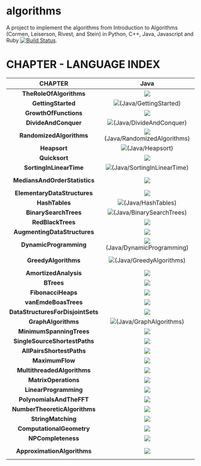 # algorithms
A project to implement the algorithms from Introduction to Algorithms (Cormen, Leiserson, Rivest, and Stein) in Python, C++, Java, Javascript and Ruby [![Build Status](https://travis-ci.org/gcallah/algorithms.svg?branch=master)](https://travis-ci.org/gcallah/algorithms).

# CHAPTER - LANGUAGE INDEX

| CHAPTER | Java | Ruby | Go | Javascript | C++ | Python | Clojure |
| :---: | :---: | :---: | :---: | :---: | :---: | :---: | :---: |
 | **TheRoleOfAlgorithms** |  ![](https://raw.githubusercontent.com/nandukalidindi/project-screenshots/master/cross.png) |  ![](https://raw.githubusercontent.com/nandukalidindi/project-screenshots/master/cross.png) |  ![](https://raw.githubusercontent.com/nandukalidindi/project-screenshots/master/cross.png) |  ![](https://raw.githubusercontent.com/nandukalidindi/project-screenshots/master/cross.png) |  ![](https://raw.githubusercontent.com/nandukalidindi/project-screenshots/master/cross.png) |  ![](https://raw.githubusercontent.com/nandukalidindi/project-screenshots/master/cross.png) |  ![](https://raw.githubusercontent.com/nandukalidindi/project-screenshots/master/cross.png) |
 | **GettingStarted** |  ![](https://raw.githubusercontent.com/nandukalidindi/project-screenshots/master/tick.png)(Java/GettingStarted) | ![](https://raw.githubusercontent.com/nandukalidindi/project-screenshots/master/tick.png)(Ruby/GettingStarted) | ![](https://raw.githubusercontent.com/nandukalidindi/project-screenshots/master/tick.png)(Go/GettingStarted) | ![](https://raw.githubusercontent.com/nandukalidindi/project-screenshots/master/cross.png) |  ![](https://raw.githubusercontent.com/nandukalidindi/project-screenshots/master/tick.png)(C++/GettingStarted) | ![](https://raw.githubusercontent.com/nandukalidindi/project-screenshots/master/tick.png)(Python/GettingStarted) | ![](https://raw.githubusercontent.com/nandukalidindi/project-screenshots/master/cross.png) |
 | **GrowthOfFunctions** |  ![](https://raw.githubusercontent.com/nandukalidindi/project-screenshots/master/cross.png) |  ![](https://raw.githubusercontent.com/nandukalidindi/project-screenshots/master/cross.png) |  ![](https://raw.githubusercontent.com/nandukalidindi/project-screenshots/master/cross.png) |  ![](https://raw.githubusercontent.com/nandukalidindi/project-screenshots/master/cross.png) |  ![](https://raw.githubusercontent.com/nandukalidindi/project-screenshots/master/cross.png) |  ![](https://raw.githubusercontent.com/nandukalidindi/project-screenshots/master/cross.png) |  ![](https://raw.githubusercontent.com/nandukalidindi/project-screenshots/master/cross.png) |
 | **DivideAndConquer** |  ![](https://raw.githubusercontent.com/nandukalidindi/project-screenshots/master/tick.png)(Java/DivideAndConquer) | ![](https://raw.githubusercontent.com/nandukalidindi/project-screenshots/master/tick.png)(Ruby/DivideAndConquer) | ![](https://raw.githubusercontent.com/nandukalidindi/project-screenshots/master/cross.png) |  ![](https://raw.githubusercontent.com/nandukalidindi/project-screenshots/master/cross.png) |  ![](https://raw.githubusercontent.com/nandukalidindi/project-screenshots/master/tick.png)(C++/DivideAndConquer) | ![](https://raw.githubusercontent.com/nandukalidindi/project-screenshots/master/tick.png)(Python/DivideAndConquer) | ![](https://raw.githubusercontent.com/nandukalidindi/project-screenshots/master/cross.png) |
 | **RandomizedAlgorithms** |  ![](https://raw.githubusercontent.com/nandukalidindi/project-screenshots/master/tick.png)(Java/RandomizedAlgorithms) | ![](https://raw.githubusercontent.com/nandukalidindi/project-screenshots/master/tick.png)(Ruby/RandomizedAlgorithms) | ![](https://raw.githubusercontent.com/nandukalidindi/project-screenshots/master/cross.png) |  ![](https://raw.githubusercontent.com/nandukalidindi/project-screenshots/master/cross.png) |  ![](https://raw.githubusercontent.com/nandukalidindi/project-screenshots/master/tick.png)(C++/RandomizedAlgorithms) | ![](https://raw.githubusercontent.com/nandukalidindi/project-screenshots/master/tick.png)(Python/RandomizedAlgorithms) | ![](https://raw.githubusercontent.com/nandukalidindi/project-screenshots/master/cross.png) |
 | **Heapsort** |  ![](https://raw.githubusercontent.com/nandukalidindi/project-screenshots/master/tick.png)(Java/Heapsort) | ![](https://raw.githubusercontent.com/nandukalidindi/project-screenshots/master/tick.png)(Ruby/Heapsort) | ![](https://raw.githubusercontent.com/nandukalidindi/project-screenshots/master/cross.png) |  ![](https://raw.githubusercontent.com/nandukalidindi/project-screenshots/master/cross.png) |  ![](https://raw.githubusercontent.com/nandukalidindi/project-screenshots/master/tick.png)(C++/Heapsort) | ![](https://raw.githubusercontent.com/nandukalidindi/project-screenshots/master/tick.png)(Python/Heapsort) | ![](https://raw.githubusercontent.com/nandukalidindi/project-screenshots/master/cross.png) |
 | **Quicksort** |  ![](https://raw.githubusercontent.com/nandukalidindi/project-screenshots/master/cross.png) |  ![](https://raw.githubusercontent.com/nandukalidindi/project-screenshots/master/tick.png)(Ruby/Quicksort) | ![](https://raw.githubusercontent.com/nandukalidindi/project-screenshots/master/tick.png)(Go/Quicksort) | ![](https://raw.githubusercontent.com/nandukalidindi/project-screenshots/master/cross.png) |  ![](https://raw.githubusercontent.com/nandukalidindi/project-screenshots/master/tick.png)(C++/Quicksort) | ![](https://raw.githubusercontent.com/nandukalidindi/project-screenshots/master/tick.png)(Python/Quicksort) | ![](https://raw.githubusercontent.com/nandukalidindi/project-screenshots/master/cross.png) |
 | **SortingInLinearTime** |  ![](https://raw.githubusercontent.com/nandukalidindi/project-screenshots/master/tick.png)(Java/SortingInLinearTime) | ![](https://raw.githubusercontent.com/nandukalidindi/project-screenshots/master/tick.png)(Ruby/SortingInLinearTime) | ![](https://raw.githubusercontent.com/nandukalidindi/project-screenshots/master/cross.png) |  ![](https://raw.githubusercontent.com/nandukalidindi/project-screenshots/master/cross.png) |  ![](https://raw.githubusercontent.com/nandukalidindi/project-screenshots/master/tick.png)(C++/SortingInLinearTime) | ![](https://raw.githubusercontent.com/nandukalidindi/project-screenshots/master/cross.png) |  ![](https://raw.githubusercontent.com/nandukalidindi/project-screenshots/master/cross.png) |
 | **MediansAndOrderStatistics** |  ![](https://raw.githubusercontent.com/nandukalidindi/project-screenshots/master/cross.png) |  ![](https://raw.githubusercontent.com/nandukalidindi/project-screenshots/master/tick.png)(Ruby/MediansAndOrderStatistics) | ![](https://raw.githubusercontent.com/nandukalidindi/project-screenshots/master/cross.png) |  ![](https://raw.githubusercontent.com/nandukalidindi/project-screenshots/master/cross.png) |  ![](https://raw.githubusercontent.com/nandukalidindi/project-screenshots/master/cross.png) |  ![](https://raw.githubusercontent.com/nandukalidindi/project-screenshots/master/cross.png) |  ![](https://raw.githubusercontent.com/nandukalidindi/project-screenshots/master/cross.png) |
 | **ElementaryDataStructures** |  ![](https://raw.githubusercontent.com/nandukalidindi/project-screenshots/master/cross.png) |  ![](https://raw.githubusercontent.com/nandukalidindi/project-screenshots/master/cross.png) |  ![](https://raw.githubusercontent.com/nandukalidindi/project-screenshots/master/cross.png) |  ![](https://raw.githubusercontent.com/nandukalidindi/project-screenshots/master/cross.png) |  ![](https://raw.githubusercontent.com/nandukalidindi/project-screenshots/master/cross.png) |  ![](https://raw.githubusercontent.com/nandukalidindi/project-screenshots/master/cross.png) |  ![](https://raw.githubusercontent.com/nandukalidindi/project-screenshots/master/cross.png) |
 | **HashTables** |  ![](https://raw.githubusercontent.com/nandukalidindi/project-screenshots/master/tick.png)(Java/HashTables) | ![](https://raw.githubusercontent.com/nandukalidindi/project-screenshots/master/tick.png)(Ruby/HashTables) | ![](https://raw.githubusercontent.com/nandukalidindi/project-screenshots/master/cross.png) |  ![](https://raw.githubusercontent.com/nandukalidindi/project-screenshots/master/cross.png) |  ![](https://raw.githubusercontent.com/nandukalidindi/project-screenshots/master/cross.png) |  ![](https://raw.githubusercontent.com/nandukalidindi/project-screenshots/master/tick.png)(Python/HashTables) | ![](https://raw.githubusercontent.com/nandukalidindi/project-screenshots/master/cross.png) |
 | **BinarySearchTrees** |  ![](https://raw.githubusercontent.com/nandukalidindi/project-screenshots/master/tick.png)(Java/BinarySearchTrees) | ![](https://raw.githubusercontent.com/nandukalidindi/project-screenshots/master/tick.png)(Ruby/BinarySearchTrees) | ![](https://raw.githubusercontent.com/nandukalidindi/project-screenshots/master/cross.png) |  ![](https://raw.githubusercontent.com/nandukalidindi/project-screenshots/master/cross.png) |  ![](https://raw.githubusercontent.com/nandukalidindi/project-screenshots/master/cross.png) |  ![](https://raw.githubusercontent.com/nandukalidindi/project-screenshots/master/tick.png)(Python/BinarySearchTrees) | ![](https://raw.githubusercontent.com/nandukalidindi/project-screenshots/master/cross.png) |
 | **RedBlackTrees** |  ![](https://raw.githubusercontent.com/nandukalidindi/project-screenshots/master/cross.png) |  ![](https://raw.githubusercontent.com/nandukalidindi/project-screenshots/master/cross.png) |  ![](https://raw.githubusercontent.com/nandukalidindi/project-screenshots/master/cross.png) |  ![](https://raw.githubusercontent.com/nandukalidindi/project-screenshots/master/cross.png) |  ![](https://raw.githubusercontent.com/nandukalidindi/project-screenshots/master/cross.png) |  ![](https://raw.githubusercontent.com/nandukalidindi/project-screenshots/master/cross.png) |  ![](https://raw.githubusercontent.com/nandukalidindi/project-screenshots/master/cross.png) |
 | **AugmentingDataStructures** |  ![](https://raw.githubusercontent.com/nandukalidindi/project-screenshots/master/cross.png) |  ![](https://raw.githubusercontent.com/nandukalidindi/project-screenshots/master/cross.png) |  ![](https://raw.githubusercontent.com/nandukalidindi/project-screenshots/master/cross.png) |  ![](https://raw.githubusercontent.com/nandukalidindi/project-screenshots/master/cross.png) |  ![](https://raw.githubusercontent.com/nandukalidindi/project-screenshots/master/cross.png) |  ![](https://raw.githubusercontent.com/nandukalidindi/project-screenshots/master/cross.png) |  ![](https://raw.githubusercontent.com/nandukalidindi/project-screenshots/master/cross.png) |
 | **DynamicProgramming** |  ![](https://raw.githubusercontent.com/nandukalidindi/project-screenshots/master/tick.png)(Java/DynamicProgramming) | ![](https://raw.githubusercontent.com/nandukalidindi/project-screenshots/master/tick.png)(Ruby/DynamicProgramming) | ![](https://raw.githubusercontent.com/nandukalidindi/project-screenshots/master/cross.png) |  ![](https://raw.githubusercontent.com/nandukalidindi/project-screenshots/master/cross.png) |  ![](https://raw.githubusercontent.com/nandukalidindi/project-screenshots/master/tick.png)(C++/DynamicProgramming) | ![](https://raw.githubusercontent.com/nandukalidindi/project-screenshots/master/tick.png)(Python/DynamicProgramming) | ![](https://raw.githubusercontent.com/nandukalidindi/project-screenshots/master/cross.png) |
 | **GreedyAlgorithms** |  ![](https://raw.githubusercontent.com/nandukalidindi/project-screenshots/master/tick.png)(Java/GreedyAlgorithms) | ![](https://raw.githubusercontent.com/nandukalidindi/project-screenshots/master/tick.png)(Ruby/GreedyAlgorithms) | ![](https://raw.githubusercontent.com/nandukalidindi/project-screenshots/master/tick.png)(Go/GreedyAlgorithms) | ![](https://raw.githubusercontent.com/nandukalidindi/project-screenshots/master/cross.png) |  ![](https://raw.githubusercontent.com/nandukalidindi/project-screenshots/master/cross.png) |  ![](https://raw.githubusercontent.com/nandukalidindi/project-screenshots/master/tick.png)(Python/GreedyAlgorithms) | ![](https://raw.githubusercontent.com/nandukalidindi/project-screenshots/master/cross.png) |
 | **AmortizedAnalysis** |  ![](https://raw.githubusercontent.com/nandukalidindi/project-screenshots/master/cross.png) |  ![](https://raw.githubusercontent.com/nandukalidindi/project-screenshots/master/cross.png) |  ![](https://raw.githubusercontent.com/nandukalidindi/project-screenshots/master/cross.png) |  ![](https://raw.githubusercontent.com/nandukalidindi/project-screenshots/master/cross.png) |  ![](https://raw.githubusercontent.com/nandukalidindi/project-screenshots/master/cross.png) |  ![](https://raw.githubusercontent.com/nandukalidindi/project-screenshots/master/cross.png) |  ![](https://raw.githubusercontent.com/nandukalidindi/project-screenshots/master/cross.png) |
 | **BTrees** |  ![](https://raw.githubusercontent.com/nandukalidindi/project-screenshots/master/cross.png) |  ![](https://raw.githubusercontent.com/nandukalidindi/project-screenshots/master/cross.png) |  ![](https://raw.githubusercontent.com/nandukalidindi/project-screenshots/master/cross.png) |  ![](https://raw.githubusercontent.com/nandukalidindi/project-screenshots/master/cross.png) |  ![](https://raw.githubusercontent.com/nandukalidindi/project-screenshots/master/cross.png) |  ![](https://raw.githubusercontent.com/nandukalidindi/project-screenshots/master/cross.png) |  ![](https://raw.githubusercontent.com/nandukalidindi/project-screenshots/master/cross.png) |
 | **FibonacciHeaps** |  ![](https://raw.githubusercontent.com/nandukalidindi/project-screenshots/master/cross.png) |  ![](https://raw.githubusercontent.com/nandukalidindi/project-screenshots/master/cross.png) |  ![](https://raw.githubusercontent.com/nandukalidindi/project-screenshots/master/cross.png) |  ![](https://raw.githubusercontent.com/nandukalidindi/project-screenshots/master/cross.png) |  ![](https://raw.githubusercontent.com/nandukalidindi/project-screenshots/master/cross.png) |  ![](https://raw.githubusercontent.com/nandukalidindi/project-screenshots/master/cross.png) |  ![](https://raw.githubusercontent.com/nandukalidindi/project-screenshots/master/cross.png) |
 | **vanEmdeBoasTrees** |  ![](https://raw.githubusercontent.com/nandukalidindi/project-screenshots/master/cross.png) |  ![](https://raw.githubusercontent.com/nandukalidindi/project-screenshots/master/cross.png) |  ![](https://raw.githubusercontent.com/nandukalidindi/project-screenshots/master/cross.png) |  ![](https://raw.githubusercontent.com/nandukalidindi/project-screenshots/master/cross.png) |  ![](https://raw.githubusercontent.com/nandukalidindi/project-screenshots/master/cross.png) |  ![](https://raw.githubusercontent.com/nandukalidindi/project-screenshots/master/cross.png) |  ![](https://raw.githubusercontent.com/nandukalidindi/project-screenshots/master/cross.png) |
 | **DataStructuresForDisjointSets** |  ![](https://raw.githubusercontent.com/nandukalidindi/project-screenshots/master/cross.png) |  ![](https://raw.githubusercontent.com/nandukalidindi/project-screenshots/master/cross.png) |  ![](https://raw.githubusercontent.com/nandukalidindi/project-screenshots/master/cross.png) |  ![](https://raw.githubusercontent.com/nandukalidindi/project-screenshots/master/cross.png) |  ![](https://raw.githubusercontent.com/nandukalidindi/project-screenshots/master/cross.png) |  ![](https://raw.githubusercontent.com/nandukalidindi/project-screenshots/master/cross.png) |  ![](https://raw.githubusercontent.com/nandukalidindi/project-screenshots/master/cross.png) |
 | **GraphAlgorithms** |  ![](https://raw.githubusercontent.com/nandukalidindi/project-screenshots/master/tick.png)(Java/GraphAlgorithms) | ![](https://raw.githubusercontent.com/nandukalidindi/project-screenshots/master/tick.png)(Ruby/GraphAlgorithms) | ![](https://raw.githubusercontent.com/nandukalidindi/project-screenshots/master/cross.png) |  ![](https://raw.githubusercontent.com/nandukalidindi/project-screenshots/master/cross.png) |  ![](https://raw.githubusercontent.com/nandukalidindi/project-screenshots/master/cross.png) |  ![](https://raw.githubusercontent.com/nandukalidindi/project-screenshots/master/tick.png)(Python/GraphAlgorithms) | ![](https://raw.githubusercontent.com/nandukalidindi/project-screenshots/master/cross.png) |
 | **MinimumSpanningTrees** |  ![](https://raw.githubusercontent.com/nandukalidindi/project-screenshots/master/cross.png) |  ![](https://raw.githubusercontent.com/nandukalidindi/project-screenshots/master/cross.png) |  ![](https://raw.githubusercontent.com/nandukalidindi/project-screenshots/master/cross.png) |  ![](https://raw.githubusercontent.com/nandukalidindi/project-screenshots/master/cross.png) |  ![](https://raw.githubusercontent.com/nandukalidindi/project-screenshots/master/cross.png) |  ![](https://raw.githubusercontent.com/nandukalidindi/project-screenshots/master/cross.png) |  ![](https://raw.githubusercontent.com/nandukalidindi/project-screenshots/master/cross.png) |
 | **SingleSourceShortestPaths** |  ![](https://raw.githubusercontent.com/nandukalidindi/project-screenshots/master/cross.png) |  ![](https://raw.githubusercontent.com/nandukalidindi/project-screenshots/master/cross.png) |  ![](https://raw.githubusercontent.com/nandukalidindi/project-screenshots/master/cross.png) |  ![](https://raw.githubusercontent.com/nandukalidindi/project-screenshots/master/cross.png) |  ![](https://raw.githubusercontent.com/nandukalidindi/project-screenshots/master/cross.png) |  ![](https://raw.githubusercontent.com/nandukalidindi/project-screenshots/master/cross.png) |  ![](https://raw.githubusercontent.com/nandukalidindi/project-screenshots/master/cross.png) |
 | **AllPairsShortestPaths** |  ![](https://raw.githubusercontent.com/nandukalidindi/project-screenshots/master/cross.png) |  ![](https://raw.githubusercontent.com/nandukalidindi/project-screenshots/master/cross.png) |  ![](https://raw.githubusercontent.com/nandukalidindi/project-screenshots/master/cross.png) |  ![](https://raw.githubusercontent.com/nandukalidindi/project-screenshots/master/cross.png) |  ![](https://raw.githubusercontent.com/nandukalidindi/project-screenshots/master/cross.png) |  ![](https://raw.githubusercontent.com/nandukalidindi/project-screenshots/master/cross.png) |  ![](https://raw.githubusercontent.com/nandukalidindi/project-screenshots/master/cross.png) |
 | **MaximumFlow** |  ![](https://raw.githubusercontent.com/nandukalidindi/project-screenshots/master/cross.png) |  ![](https://raw.githubusercontent.com/nandukalidindi/project-screenshots/master/cross.png) |  ![](https://raw.githubusercontent.com/nandukalidindi/project-screenshots/master/cross.png) |  ![](https://raw.githubusercontent.com/nandukalidindi/project-screenshots/master/cross.png) |  ![](https://raw.githubusercontent.com/nandukalidindi/project-screenshots/master/cross.png) |  ![](https://raw.githubusercontent.com/nandukalidindi/project-screenshots/master/cross.png) |  ![](https://raw.githubusercontent.com/nandukalidindi/project-screenshots/master/cross.png) |
 | **MultithreadedAlgorithms** |  ![](https://raw.githubusercontent.com/nandukalidindi/project-screenshots/master/cross.png) |  ![](https://raw.githubusercontent.com/nandukalidindi/project-screenshots/master/cross.png) |  ![](https://raw.githubusercontent.com/nandukalidindi/project-screenshots/master/cross.png) |  ![](https://raw.githubusercontent.com/nandukalidindi/project-screenshots/master/cross.png) |  ![](https://raw.githubusercontent.com/nandukalidindi/project-screenshots/master/cross.png) |  ![](https://raw.githubusercontent.com/nandukalidindi/project-screenshots/master/cross.png) |  ![](https://raw.githubusercontent.com/nandukalidindi/project-screenshots/master/cross.png) |
 | **MatrixOperations** |  ![](https://raw.githubusercontent.com/nandukalidindi/project-screenshots/master/cross.png) |  ![](https://raw.githubusercontent.com/nandukalidindi/project-screenshots/master/cross.png) |  ![](https://raw.githubusercontent.com/nandukalidindi/project-screenshots/master/cross.png) |  ![](https://raw.githubusercontent.com/nandukalidindi/project-screenshots/master/cross.png) |  ![](https://raw.githubusercontent.com/nandukalidindi/project-screenshots/master/cross.png) |  ![](https://raw.githubusercontent.com/nandukalidindi/project-screenshots/master/cross.png) |  ![](https://raw.githubusercontent.com/nandukalidindi/project-screenshots/master/cross.png) |
 | **LinearProgramming** |  ![](https://raw.githubusercontent.com/nandukalidindi/project-screenshots/master/cross.png) |  ![](https://raw.githubusercontent.com/nandukalidindi/project-screenshots/master/cross.png) |  ![](https://raw.githubusercontent.com/nandukalidindi/project-screenshots/master/cross.png) |  ![](https://raw.githubusercontent.com/nandukalidindi/project-screenshots/master/cross.png) |  ![](https://raw.githubusercontent.com/nandukalidindi/project-screenshots/master/cross.png) |  ![](https://raw.githubusercontent.com/nandukalidindi/project-screenshots/master/cross.png) |  ![](https://raw.githubusercontent.com/nandukalidindi/project-screenshots/master/cross.png) |
 | **PolynomialsAndTheFFT** |  ![](https://raw.githubusercontent.com/nandukalidindi/project-screenshots/master/cross.png) |  ![](https://raw.githubusercontent.com/nandukalidindi/project-screenshots/master/cross.png) |  ![](https://raw.githubusercontent.com/nandukalidindi/project-screenshots/master/cross.png) |  ![](https://raw.githubusercontent.com/nandukalidindi/project-screenshots/master/cross.png) |  ![](https://raw.githubusercontent.com/nandukalidindi/project-screenshots/master/cross.png) |  ![](https://raw.githubusercontent.com/nandukalidindi/project-screenshots/master/cross.png) |  ![](https://raw.githubusercontent.com/nandukalidindi/project-screenshots/master/cross.png) |
 | **NumberTheoreticAlgorithms** |  ![](https://raw.githubusercontent.com/nandukalidindi/project-screenshots/master/cross.png) |  ![](https://raw.githubusercontent.com/nandukalidindi/project-screenshots/master/cross.png) |  ![](https://raw.githubusercontent.com/nandukalidindi/project-screenshots/master/cross.png) |  ![](https://raw.githubusercontent.com/nandukalidindi/project-screenshots/master/cross.png) |  ![](https://raw.githubusercontent.com/nandukalidindi/project-screenshots/master/cross.png) |  ![](https://raw.githubusercontent.com/nandukalidindi/project-screenshots/master/cross.png) |  ![](https://raw.githubusercontent.com/nandukalidindi/project-screenshots/master/cross.png) |
 | **StringMatching** |  ![](https://raw.githubusercontent.com/nandukalidindi/project-screenshots/master/cross.png) |  ![](https://raw.githubusercontent.com/nandukalidindi/project-screenshots/master/cross.png) |  ![](https://raw.githubusercontent.com/nandukalidindi/project-screenshots/master/cross.png) |  ![](https://raw.githubusercontent.com/nandukalidindi/project-screenshots/master/cross.png) |  ![](https://raw.githubusercontent.com/nandukalidindi/project-screenshots/master/cross.png) |  ![](https://raw.githubusercontent.com/nandukalidindi/project-screenshots/master/cross.png) |  ![](https://raw.githubusercontent.com/nandukalidindi/project-screenshots/master/cross.png) |
 | **ComputationalGeometry** |  ![](https://raw.githubusercontent.com/nandukalidindi/project-screenshots/master/cross.png) |  ![](https://raw.githubusercontent.com/nandukalidindi/project-screenshots/master/cross.png) |  ![](https://raw.githubusercontent.com/nandukalidindi/project-screenshots/master/cross.png) |  ![](https://raw.githubusercontent.com/nandukalidindi/project-screenshots/master/cross.png) |  ![](https://raw.githubusercontent.com/nandukalidindi/project-screenshots/master/cross.png) |  ![](https://raw.githubusercontent.com/nandukalidindi/project-screenshots/master/cross.png) |  ![](https://raw.githubusercontent.com/nandukalidindi/project-screenshots/master/cross.png) |
 | **NPCompleteness** |  ![](https://raw.githubusercontent.com/nandukalidindi/project-screenshots/master/cross.png) |  ![](https://raw.githubusercontent.com/nandukalidindi/project-screenshots/master/cross.png) |  ![](https://raw.githubusercontent.com/nandukalidindi/project-screenshots/master/cross.png) |  ![](https://raw.githubusercontent.com/nandukalidindi/project-screenshots/master/cross.png) |  ![](https://raw.githubusercontent.com/nandukalidindi/project-screenshots/master/cross.png) |  ![](https://raw.githubusercontent.com/nandukalidindi/project-screenshots/master/cross.png) |  ![](https://raw.githubusercontent.com/nandukalidindi/project-screenshots/master/cross.png) |
 | **ApproximationAlgorithms** |  ![](https://raw.githubusercontent.com/nandukalidindi/project-screenshots/master/cross.png) |  ![](https://raw.githubusercontent.com/nandukalidindi/project-screenshots/master/cross.png) |  ![](https://raw.githubusercontent.com/nandukalidindi/project-screenshots/master/cross.png) |  ![](https://raw.githubusercontent.com/nandukalidindi/project-screenshots/master/cross.png) |  ![](https://raw.githubusercontent.com/nandukalidindi/project-screenshots/master/cross.png) |  ![](https://raw.githubusercontent.com/nandukalidindi/project-screenshots/master/tick.png)(Python/ApproximationAlgorithms) | ![](https://raw.githubusercontent.com/nandukalidindi/project-screenshots/master/cross.png) |
